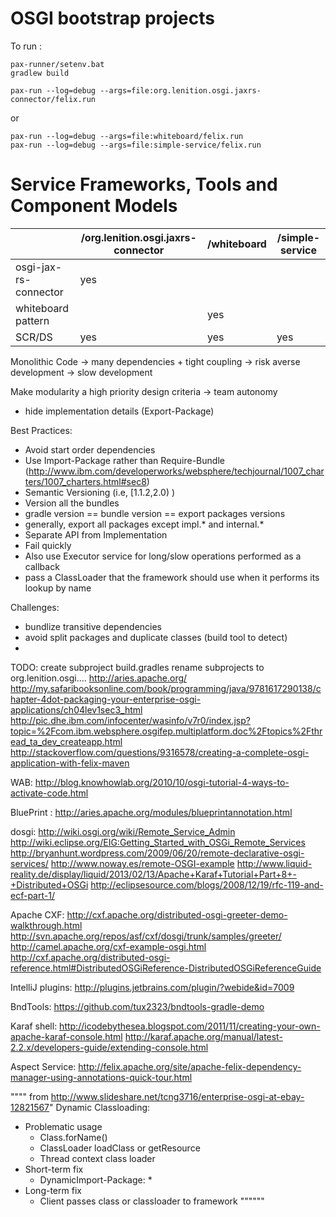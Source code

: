OSGI bootstrap projects
==========

To run :

```
pax-runner/setenv.bat
gradlew build
```

```
pax-run --log=debug --args=file:org.lenition.osgi.jaxrs-connector/felix.run
```
or
```
pax-run --log=debug --args=file:whiteboard/felix.run
pax-run --log=debug --args=file:simple-service/felix.run
```



Service Frameworks, Tools and Component Models
==========
|                      | /org.lenition.osgi.jaxrs-connector  | /whiteboard | /simple-service  |
| -------------------- |-------------------|-------------|-------------|
| osgi-jax-rs-connector| yes               |             |
| whiteboard pattern   |                   |  yes        |
| SCR/DS               | yes               |  yes         |     yes       |


Monolithic Code -> many dependencies + tight coupling -> risk averse development -> slow development

Make modularity a high priority design criteria -> team autonomy
 - hide implementation details (Export-Package)

Best Practices:
 - Avoid start order dependencies
 - Use Import-Package rather than Require-Bundle (http://www.ibm.com/developerworks/websphere/techjournal/1007_charters/1007_charters.html#sec8)
 - Semantic Versioning (i.e, [1.1.2,2.0) )
 - Version all the bundles
 - gradle version == bundle version == export packages versions
 - generally, export all packages except impl.* and internal.*
 - Separate API from Implementation
 - Fail quickly
 - Also use Executor service for long/slow operations performed as a callback
 - pass a ClassLoader that the framework should use when it performs its lookup by name


Challenges:
 - bundlize transitive dependencies
 - avoid split packages and duplicate classes (build tool to detect)
 -


TODO:
create subproject build.gradles
rename subprojects to org.lenition.osgi....
http://aries.apache.org/
http://my.safaribooksonline.com/book/programming/java/9781617290138/chapter-4dot-packaging-your-enterprise-osgi-applications/ch04lev1sec3_html
http://pic.dhe.ibm.com/infocenter/wasinfo/v7r0/index.jsp?topic=%2Fcom.ibm.websphere.osgifep.multiplatform.doc%2Ftopics%2Fthread_ta_dev_createapp.html
http://stackoverflow.com/questions/9316578/creating-a-complete-osgi-application-with-felix-maven


WAB:
http://blog.knowhowlab.org/2010/10/osgi-tutorial-4-ways-to-activate-code.html

BluePrint :
http://aries.apache.org/modules/blueprintannotation.html

dosgi:
http://wiki.osgi.org/wiki/Remote_Service_Admin
http://wiki.eclipse.org/EIG:Getting_Started_with_OSGi_Remote_Services
http://bryanhunt.wordpress.com/2009/06/20/remote-declarative-osgi-services/
http://www.noway.es/remote-OSGI-example
http://www.liquid-reality.de/display/liquid/2013/02/13/Apache+Karaf+Tutorial+Part+8+-+Distributed+OSGi
http://eclipsesource.com/blogs/2008/12/19/rfc-119-and-ecf-part-1/

Apache CXF:
http://cxf.apache.org/distributed-osgi-greeter-demo-walkthrough.html
http://svn.apache.org/repos/asf/cxf/dosgi/trunk/samples/greeter/
http://camel.apache.org/cxf-example-osgi.html
http://cxf.apache.org/distributed-osgi-reference.html#DistributedOSGiReference-DistributedOSGiReferenceGuide

IntelliJ plugins:
http://plugins.jetbrains.com/plugin/?webide&id=7009

BndTools:
https://github.com/tux2323/bndtools-gradle-demo

Karaf shell:
http://icodebythesea.blogspot.com/2011/11/creating-your-own-apache-karaf-console.html
http://karaf.apache.org/manual/latest-2.2.x/developers-guide/extending-console.html

Aspect Service:
http://felix.apache.org/site/apache-felix-dependency-manager-using-annotations-quick-tour.html

"""" from http://www.slideshare.net/tcng3716/enterprise-osgi-at-ebay-12821567"
Dynamic Classloading:
- Problematic usage
   - Class.forName()
   - ClassLoader loadClass or getResource
   - Thread context class loader
- Short-term fix
   - DynamicImport-Package: *
- Long-term fix
   - Client passes class or classloader to framework
""""""
